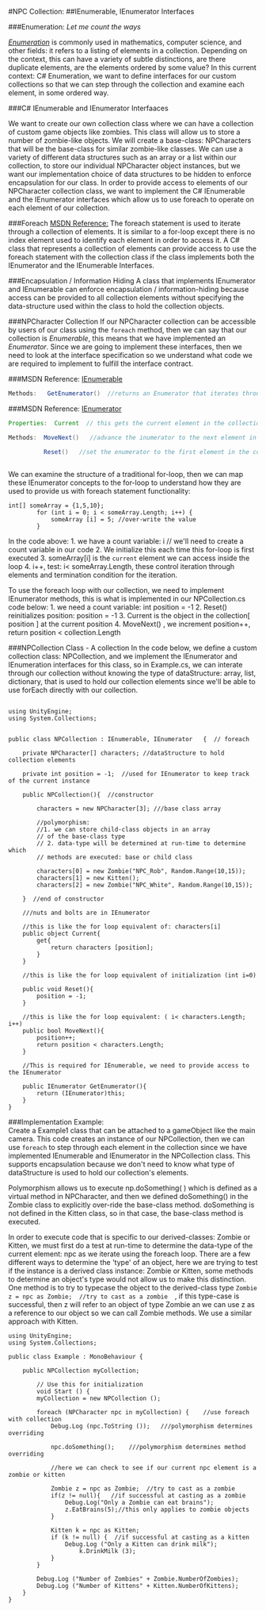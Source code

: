 #NPC Collection: 
##IEnumerable, IEnumerator Interfaces

###Enumeration:  *Let me count the ways*

[*Enumeration*](https://en.wikipedia.org/wiki/Enumeration) is commonly used in mathematics, computer science, and other fields: it refers to a listing of elements in a collection.  Depending on the context, this can have a variety of subtle distinctions, are there duplicate elements, are the elements ordered by some value?  In this current context:  C# Enumeration, we want to define interfaces for our custom collections so that we can step through the collection and examine each element, in some ordered way. 

###C# IEnumerable and IEnumerator Interfaaces 

We want to create our own collection class where we can have a collection of custom game objects like zombies.  This class will allow us to store a number of zombie-like objects. We will create a base-class: NPCharacters that will be the base-class for similar zombie-like classes. We can use a variety of different data structures such as an array or a list within our collection, to store our individual NPCharacter object instances, but we want our implementation choice of data structures to be hidden to enforce encapsulation for our class. In order to provide access to elements of our NPCharacter collection class, we want to implement the C# IEnumerable and the IEnumerator interfaces which allow us to use foreach to operate on each element of our collection.

###Foreach
[MSDN Reference:](https://msdn.microsoft.com/en-us/library/ttw7t8t6.aspx)   The foreach statement is used to iterate through a collection of elements.  It is similar to a for-loop except there is no index element used to identify each element in order to access it.  A C# class that represents a collection of elements can provide access to use the foreach statement with the collection class if the class implements both the IEnumerator and the IEnumerable Interfaces.  

###Encapsulation / Information Hiding
A class that implements IEnumerator and IEnumerable can enforce encapsulation / information-hiding because access can be provided to all collection elements without specifying the data-structure used within the class to hold the collection objects. 

###NPCharacter Collection
If our NPCharacter collection can be accessible by users of our class using the ``foreach`` method, then we can say that our collection is *Enumerable*, this means that we have implemented an *Enumerator*.  Since we are going to implement these interfaces, then we need to look at the interface specification so we understand what code we are required to implement to fulfill the interface contract.

###MSDN Reference:  [IEnumerable](https://msdn.microsoft.com/en-us/library/system.collections.ienumerable.aspx)

```java
Methods:   GetEnumerator()  //returns an Enumerator that iterates through a collection
```

###MSDN Reference:  [IEnumerator](https://msdn.microsoft.com/en-us/library/system.collections.ienumerator.aspx)

```java
Properties:  Current  // this gets the current element in the collection

Methods:  MoveNext()   //advance the inumerator to the next element in the collection

          Reset()   //set the enumerator to the first element in the collection
            
```

We can examine the structure of a traditional for-loop, then we can map these IEnumerator concepts to the for-loop to understand how they are used to provide us with foreach statement functionality:

```
int[] someArray = {1,5,10};
		for (int i = 0; i < someArray.Length; i++) {
			someArray [i] = 5; //over-write the value
		}
```
In the code above:
    1. we have a count variable: i    // we'll need to create a count variable in our code
    2. We initialize this each time this for-loop is first executed
    3. someArray[i] is the `current` element we can access inside the loop
    4. i++, test: i< someArray.Length, these control iteration through elements and termination condition for the iteration.
    
To use the foreach loop with our collection, we need to implement IEnumerator methods, this is what is implemented in our NPCollection.cs code below:
    1. we need a count variable: int position = -1
    2. Reset()  reinitializes position:  position = -1
    3. Current is the object in the collection[ position ] at the current position
    4. MoveNext() , we increment position++, return position < collection.Length


###NPCollection Class - A collection
In the code below, we define a custom collection class:  NPCollection, and we implement the IEnumerator and IEnumeration interfaces for this class, so in Example.cs, we can interate through our collection without knowing the type of dataStructure: array, list, dictionary, that is used to hold our collection elements since we'll be able to use forEach directly with our collection.

```

using UnityEngine;
using System.Collections;


public class NPCollection : IEnumerable, IEnumerator   {  // foreach

    private NPCharacter[] characters; //dataStructure to hold collection elements

	private int position = -1;  //used for IEnumerator to keep track of the current instance
 	
	public NPCollection(){  //constructor 

		characters = new NPCharacter[3]; ///base class array

		//polymorphism: 
		//1. we can store child-class objects in an array
		// of the base-class type
		// 2. data-type will be determined at run-time to determine which
		// methods are executed: base or child class
		
		characters[0] = new Zombie("NPC_Rob", Random.Range(10,15));
		characters[1] = new Kitten();
		characters[2] = new Zombie("NPC_White", Random.Range(10,15));
        
	}  //end of constructor
		
	///nuts and bolts are in IEnumerator
	
	//this is like the for loop equivalent of: characters[i]
	public object Current{
		get{
			return characters [position];
		}
	}
    
    //this is like the for loop equivalent of initialization (int i=0)
	
	public void Reset(){
		position = -1;
	}
    
    //this is like the for loop equivalent: ( i< characters.Length; i++)
	public bool MoveNext(){
		position++;
		return position < characters.Length;
	}
    
    //This is required for IEnumerable, we need to provide access to the IEnumerator
    
	public IEnumerator GetEnumerator(){
		return (IEnumerator)this;
	}
}

```
###Implementation Example:  
Create a Example1 class that can be attached to a gameObject like the main camera.  This code creates an instance of our NPCollection,  then we can use ``foreach`` to step through each element in the collection since we have implemented IEnumerable and IEnumerator in the NPCollection class.  This supports encapsulation because we don't need to know what type of dataStructure is used to hold our collection's elements.  

Polymorphism allows us to execute np.doSomething( ) which is defined as a virtual method in NPCharacter, and then we defined doSomething() in the Zombie class to explicitly over-ride the base-class method. doSomething is not defined in the Kitten class, so in that case, the base-class method is executed.

In order to execute code that is specific to our derived-classes: Zombie or Kitten, we must first do a test at run-time to determine the data-type of the current element: npc as we iterate using the foreach loop.  There are a few different ways to determine the 'type' of an object, here we are trying to test if the instance is a derived class instance: Zombie or Kitten, some methods to determine an object's type would not allow us to make this distinction.  One method is to try to typecase the object to the derived-class type ``Zombie z = npc as Zombie;  //try to cast as a zombie  ``, if this type-case is successful, then z will refer to an object of type Zombie an we can use z as a reference to our object so we can call Zombie methods.  We use a similar approach with Kitten.   

```
using UnityEngine;
using System.Collections;

public class Example : MonoBehaviour {
	
	public NPCollection myCollection;
		
		// Use this for initialization
		void Start () {
		myCollection = new NPCollection ();

		foreach (NPCharacter npc in myCollection) {    //use foreach with collection  
			Debug.Log (npc.ToString ());   ///polymorphism determines overriding

			npc.doSomething();    ///polymorphism determines method overriding 

			//here we can check to see if our current npc element is a zombie or kitten

			Zombie z = npc as Zombie;  //try to cast as a zombie
			if(z != null){   //if successful at casting as a zombie
				Debug.Log("Only a Zombie can eat brains");
				z.EatBrains(5);//this only applies to zombie objects
			}

			Kitten k = npc as Kitten;
			if (k != null) {  //if successful at casting as a kitten
				Debug.Log ("Only a Kitten can drink milk");
					k.DrinkMilk (3);
            }
		}
			
		Debug.Log ("Number of Zombies" + Zombie.NumberOfZombies);
		Debug.Log ("Number of Kittens" + Kitten.NumberOfKittens);
	}
}


```